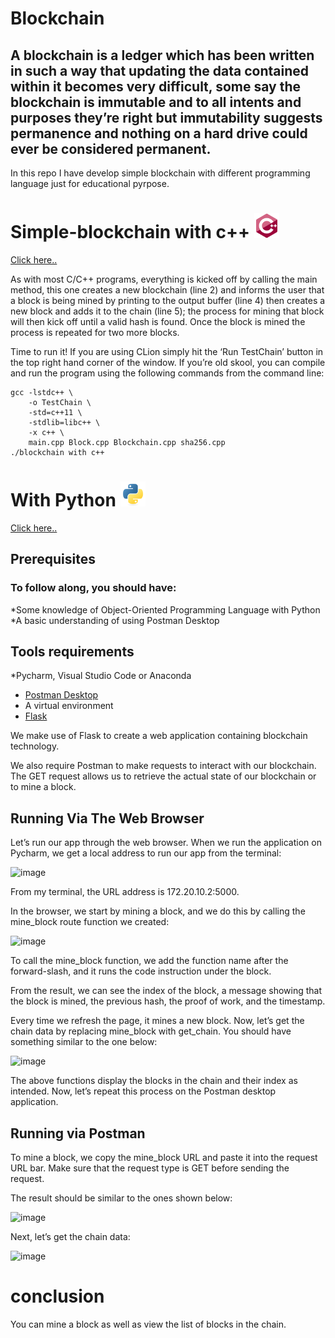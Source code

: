 # Blockchain
## A blockchain is a ledger which has been written in such a way that updating the data contained within it becomes very difficult, some say the blockchain is immutable and to all intents and purposes they’re right but immutability suggests permanence and nothing on a hard drive could ever be considered permanent.

<p> In this repo I have develop  simple blockchain with different  programming language just for educational pyrpose.</p>

# Simple-blockchain with c++ <a href="https://www.w3schools.com/cpp/" target="_blank" rel="noreferrer"> <img src="https://raw.githubusercontent.com/devicons/devicon/master/icons/cplusplus/cplusplus-original.svg" alt="cplusplus" width="40" height="40"/> </a>  
<a href="https://github.com/Aryanstha/Simple-Blockchain/tree/main/blockchain%20with%20C%2B%2B">Click here..</a>
<p> As with most C/C++ programs, everything is kicked off by calling the main method, this one creates a new blockchain (line 2) and informs the user that a block is being mined by printing to the output buffer (line 4) then creates a new block and adds it to the chain (line 5); the process for mining that block will then kick off until a valid hash is found. Once the block is mined the process is repeated for two more blocks.</p>

<p>Time to run it! If you are using CLion simply hit the ‘Run TestChain’ button in the top right hand corner of the window. If you’re old skool, you can compile and run the program using the following commands from the command line:</p>

```
gcc -lstdc++ \
    -o TestChain \
    -std=c++11 \
    -stdlib=libc++ \
    -x c++ \
    main.cpp Block.cpp Blockchain.cpp sha256.cpp
./blockchain with c++

```
# With Python <a href="https://www.python.org" target="_blank" rel="noreferrer"> <img src="https://raw.githubusercontent.com/devicons/devicon/master/icons/python/python-original.svg" alt="python" width="40" height="40"/> </a>
<a href="https://github.com/Aryanstha/Simple-Blockchain/tree/main/Blockchain%20with%20python">Click here..</a>
## Prerequisites
### To follow along, you should have:

*Some knowledge of Object-Oriented Programming Language with Python
*A basic understanding of using Postman Desktop

## Tools requirements
*Pycharm, Visual Studio Code or Anaconda
* <a href="https://www.postman.com/" >Postman Desktop</a>
* A virtual environment
* <a href="https://flask.palletsprojects.com/en/2.0.x/">Flask</a>

<p> We make use of Flask to create a web application containing blockchain technology.</p>

<p>We also require Postman to make requests to interact with our blockchain. The GET request allows us to retrieve the actual state of our blockchain or to mine a block.</p>

## Running Via The Web Browser
<p>Let’s run our app through the web browser. When we run the application on Pycharm, we get a local address to run our app from the terminal:</p>

![image](https://user-images.githubusercontent.com/67673221/152830936-b132ad1b-2ebf-4385-9d48-9982e0848cd1.png)

<p>From my terminal, the URL address is 172.20.10.2:5000.</p>

<p>In the browser, we start by mining a block, and we do this by calling the mine_block route function we created:</p>

![image](https://user-images.githubusercontent.com/67673221/152831162-0233597e-82cd-459f-86d2-cbe9c814f95d.png)

<p>To call the mine_block function, we add the function name after the forward-slash, and it runs the code instruction under the block.</p>
<p>From the result, we can see the index of the block, a message showing that the block is mined, the previous hash, the proof of work, and the timestamp.</p>
<p>Every time we refresh the page, it mines a new block. Now, let’s get the chain data by replacing mine_block with get_chain. You should have something similar to the one below:</p>

![image](https://user-images.githubusercontent.com/67673221/152831407-fe3e4592-8c19-49ed-9671-80e9f95ec397.png)


<p>The above functions display the blocks in the chain and their index as intended. Now, let’s repeat this process on the Postman desktop application.</p>

## Running via Postman
<p>To mine a block, we copy the mine_block URL and paste it into the request URL bar. Make sure that the request type is GET before sending the request.</p>

<p>The result should be similar to the ones shown below:</p>

![image](https://user-images.githubusercontent.com/67673221/152831685-9d2a59f5-5730-48a5-a0e1-271556f7e6c0.png)

<p>Next, let’s get the chain data:</p>

![image](https://user-images.githubusercontent.com/67673221/152831797-67fcbd0a-0b2b-49bd-998b-cb232b4459f5.png)

# conclusion
 <p>You can mine a block as well as view the list of blocks in the chain.</p>
 
 




